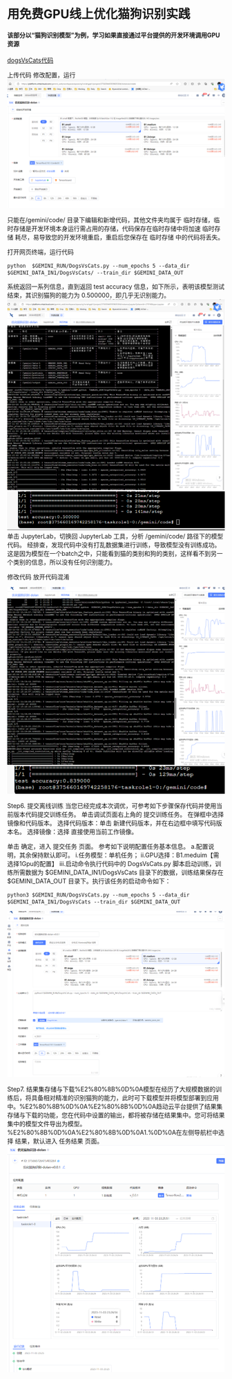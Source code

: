 # 用免费GPU线上优化猫狗识别实践

#### 该部分以“猫狗识别模型”为例，学习如果直接通过平台提供的开发环境调用GPU资源

[dogsVsCats代码](/src/dogsVsCats/)

上传代码
修改配置，运行
![](/img/DogCat/1-运行-配置.png)

只能在/gemini/code/ 目录下编辑和新增代码，其他文件夹均属于 临时存储，临时存储是开发环境本身运行需占用的存储，代码保存在临时存储中将加速 临时存储 耗尽，易导致您的开发环境重启，重启后您保存在 临时存储 中的代码将丢失。

打开网页终端，运行代码
```
python  $GEMINI_RUN/DogsVsCats.py --num_epochs 5 --data_dir $GEMINI_DATA_IN1/DogsVsCats/ --train_dir $GEMINI_DATA_OUT
```
系统返回一系列信息，直到返回 test accuracy 信息，如下所示，表明该模型测试结束，其识别猫狗的能力为 0.500000，即几乎无识别能力。
![](img/DogCat/2-运行-原代码1.png)
![](img/DogCat/2-运行-原代码1-R.png)
单击 JupyterLab，切换回 JupyterLab 工具，分析 /gemini/code/ 路径下的模型代码。
经排查，发现代码中没有打乱数据集进行训练，导致模型没有训练成功。这是因为模型在一个batch之中，只能看到猫的类别和狗的类别，这样看不到另一个类别的信息，所以没有任何识别能力。

修改代码 放开代码混淆

![](img/DogCat/5-运行-0-ing.png)
![](img/DogCat/5-运行-0-R.png)

Step6. 提交离线训练
当您已经完成本次调优，可参考如下步骤保存代码并使用当前版本代码提交训练任务。
单击调试页面右上角的 提交训练任务。
在弹框中选择镜像和代码版本。
选择代码版本：单击 新建代码版本，并在右边框中填写代码版本名。
选择镜像：选择 直接使用当前工作镜像。


单击 确定，进入 提交任务 页面。
参考如下说明配置任务基本信息。
a.配置说明，其余保持默认即可。
i.任务模型：单机任务；
ii.GPU选择：B1.meduim【需选择1Gpu的配置】
iii.启动命令执行代码中的 DogsVsCats.py 脚本启动训练，训练所需数据为 $GEMINI_DATA_IN1/DogsVsCats 目录下的数据，训练结果保存在 $GEMINI_DATA_OUT 目录下。执行该任务的启动命令如下：
```
python3 $GEMINI_RUN/DogsVsCats.py --num_epochs 5 --data_dir $GEMINI_DATA_IN1/DogsVsCats --train_dir $GEMINI_DATA_OUT
```
![](/img/DogCat/6-提交训练任务.png)

Step7. 结果集存储与下载%E2%80%8B%0D%0A模型在经历了大规模数据的训练后，将具备相对精准的识别猫狗的能力，此时可下载模型并将模型部署到应用中。%E2%80%8B%0D%0A%E2%80%8B%0D%0A趋动云平台提供了结果集存储与下载的功能，您在代码中设置的输出，都将被存储在结果集中。您可将结果集中的模型文件导出为模型。%E2%80%8B%0D%0A%E2%80%8B%0D%0A1.%0D%0A在左侧导航栏中选择 结果，默认进入 任务结果 页面。
![](/img/DogCat/6-提交训练任务-ing.png)
